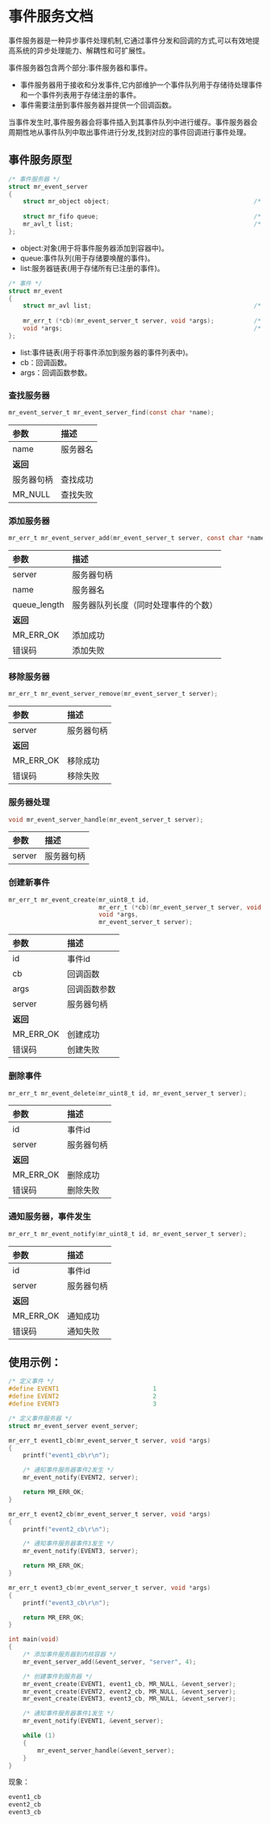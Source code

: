 # 事件服务文档

事件服务器是一种异步事件处理机制,它通过事件分发和回调的方式,可以有效地提高系统的异步处理能力、解耦性和可扩展性。

事件服务器包含两个部分:事件服务器和事件。

- 事件服务器用于接收和分发事件,它内部维护一个事件队列用于存储待处理事件和一个事件列表用于存储注册的事件。
- 事件需要注册到事件服务器并提供一个回调函数。

当事件发生时,事件服务器会将事件插入到其事件队列中进行缓存。事件服务器会周期性地从事件队列中取出事件进行分发,找到对应的事件回调进行事件处理。

## 事件服务原型

```c
/* 事件服务器 */
struct mr_event_server
{
    struct mr_object object;                                        /* 事件服务对象 */
    
    struct mr_fifo queue;                                           /* 事件队列 */
    mr_avl_t list;                                                  /* 事件链表 */
};
```

- object:对象(用于将事件服务器添加到容器中)。
- queue:事件队列(用于存储要唤醒的事件)。
- list:服务器链表(用于存储所有已注册的事件)。

```c
/* 事件 */
struct mr_event
{
    struct mr_avl list;                                             /* 事件链表 */
    
    mr_err_t (*cb)(mr_event_server_t server, void *args);           /* 事件回调函数 */
    void *args;                                                     /* 事件回调函数参数 */
};
```

- list:事件链表(用于将事件添加到服务器的事件列表中)。
- cb：回调函数。
- args：回调函数参数。

### 查找服务器

```c
mr_event_server_t mr_event_server_find(const char *name);
```

| 参数      | 描述   |
|:--------|:-----|
| name    | 服务器名 |
| **返回**  |      |
| 服务器句柄   | 查找成功 |
| MR_NULL | 查找失败 |

### 添加服务器

```c
mr_err_t mr_event_server_add(mr_event_server_t server, const char *name, mr_size_t queue_length);
```

| 参数           | 描述                 |
|:-------------|:-------------------|
| server       | 服务器句柄              |
| name         | 服务器名               |
| queue_length | 服务器队列长度（同时处理事件的个数） |
| **返回**       |                    |
| MR_ERR_OK    | 添加成功               |
| 错误码          | 添加失败               |

### 移除服务器

```c
mr_err_t mr_event_server_remove(mr_event_server_t server);
```

| 参数        | 描述    |
|:----------|:------|
| server    | 服务器句柄 |
| **返回**    |       |
| MR_ERR_OK | 移除成功  |
| 错误码       | 移除失败  |

### 服务器处理

```c
void mr_event_server_handle(mr_event_server_t server);
```

| 参数     | 描述    |
|:-------|:------|
| server | 服务器句柄 |

### 创建新事件

```c
mr_err_t mr_event_create(mr_uint8_t id,
                         mr_err_t (*cb)(mr_event_server_t server, void *args),
                         void *args,
                         mr_event_server_t server);
```

| 参数        | 描述     |
|:----------|:-------|
| id        | 事件id   |
| cb        | 回调函数   |
| args      | 回调函数参数 |
| server    | 服务器句柄  |
| **返回**    |        |
| MR_ERR_OK | 创建成功   |
| 错误码       | 创建失败   |

### 删除事件

```c
mr_err_t mr_event_delete(mr_uint8_t id, mr_event_server_t server);
```

| 参数        | 描述    |
|:----------|:------|
| id        | 事件id  |
| server    | 服务器句柄 |
| **返回**    |       |
| MR_ERR_OK | 删除成功  |
| 错误码       | 删除失败  |

### 通知服务器，事件发生

```c
mr_err_t mr_event_notify(mr_uint8_t id, mr_event_server_t server);
```

| 参数        | 描述     |
|:----------|:-------|
| id        | 事件id   |
| server    | 服务器句柄  |
| **返回**    |        |
| MR_ERR_OK | 通知成功   |
| 错误码       | 通知失败   |

## 使用示例：

```c
/* 定义事件 */
#define EVENT1                          1
#define EVENT2                          2
#define EVENT3                          3

/* 定义事件服务器 */
struct mr_event_server event_server;

mr_err_t event1_cb(mr_event_server_t server, void *args)
{
    printf("event1_cb\r\n");

    /* 通知事件服务器事件2发生 */
    mr_event_notify(EVENT2, server);

    return MR_ERR_OK;
}

mr_err_t event2_cb(mr_event_server_t server, void *args)
{
    printf("event2_cb\r\n");

    /* 通知事件服务器事件3发生 */
    mr_event_notify(EVENT3, server);

    return MR_ERR_OK;
}

mr_err_t event3_cb(mr_event_server_t server, void *args)
{
    printf("event3_cb\r\n");

    return MR_ERR_OK;
}

int main(void)
{
	/* 添加事件服务器到内核容器 */
    mr_event_server_add(&event_server, "server", 4);

	/* 创建事件到服务器 */
    mr_event_create(EVENT1, event1_cb, MR_NULL, &event_server);
    mr_event_create(EVENT2, event2_cb, MR_NULL, &event_server);
    mr_event_create(EVENT3, event3_cb, MR_NULL, &event_server);

    /* 通知事件服务器事件1发生 */
    mr_event_notify(EVENT1, &event_server);

    while (1)
    {
        mr_event_server_handle(&event_server);
    }
}
```

现象：

```c
event1_cb
event2_cb
event3_cb
```